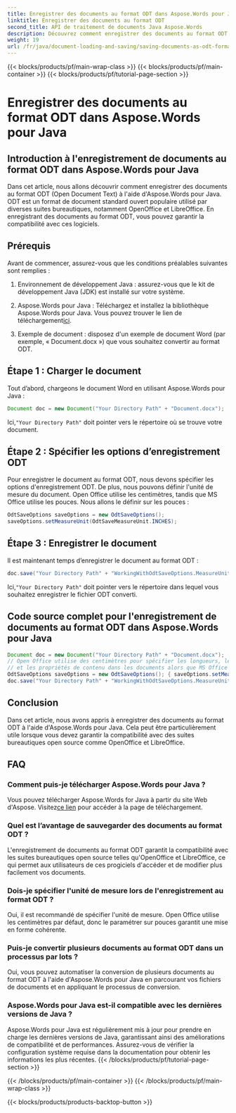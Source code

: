 ```yaml
---
title: Enregistrer des documents au format ODT dans Aspose.Words pour Java
linktitle: Enregistrer des documents au format ODT
second_title: API de traitement de documents Java Aspose.Words
description: Découvrez comment enregistrer des documents au format ODT à l'aide d'Aspose.Words pour Java. Assurez la compatibilité avec les suites bureautiques open source.
weight: 19
url: /fr/java/document-loading-and-saving/saving-documents-as-odt-format/
---
```


{{< blocks/products/pf/main-wrap-class >}}
{{< blocks/products/pf/main-container >}}
{{< blocks/products/pf/tutorial-page-section >}}

# Enregistrer des documents au format ODT dans Aspose.Words pour Java


## Introduction à l'enregistrement de documents au format ODT dans Aspose.Words pour Java

Dans cet article, nous allons découvrir comment enregistrer des documents au format ODT (Open Document Text) à l'aide d'Aspose.Words pour Java. ODT est un format de document standard ouvert populaire utilisé par diverses suites bureautiques, notamment OpenOffice et LibreOffice. En enregistrant des documents au format ODT, vous pouvez garantir la compatibilité avec ces logiciels.

## Prérequis

Avant de commencer, assurez-vous que les conditions préalables suivantes sont remplies :

1. Environnement de développement Java : assurez-vous que le kit de développement Java (JDK) est installé sur votre système.

2.  Aspose.Words pour Java : Téléchargez et installez la bibliothèque Aspose.Words pour Java. Vous pouvez trouver le lien de téléchargement[ici](https://releases.aspose.com/words/java/).

3. Exemple de document : disposez d'un exemple de document Word (par exemple, « Document.docx ») que vous souhaitez convertir au format ODT.

## Étape 1 : Charger le document

Tout d’abord, chargeons le document Word en utilisant Aspose.Words pour Java :

```java
Document doc = new Document("Your Directory Path" + "Document.docx");
```

 Ici,`"Your Directory Path"` doit pointer vers le répertoire où se trouve votre document.

## Étape 2 : Spécifier les options d’enregistrement ODT

Pour enregistrer le document au format ODT, nous devons spécifier les options d'enregistrement ODT. De plus, nous pouvons définir l'unité de mesure du document. Open Office utilise les centimètres, tandis que MS Office utilise les pouces. Nous allons le définir sur les pouces :

```java
OdtSaveOptions saveOptions = new OdtSaveOptions();
saveOptions.setMeasureUnit(OdtSaveMeasureUnit.INCHES);
```

## Étape 3 : Enregistrer le document

Il est maintenant temps d’enregistrer le document au format ODT :

```java
doc.save("Your Directory Path" + "WorkingWithOdtSaveOptions.MeasureUnit.odt", saveOptions);
```

 Ici,`"Your Directory Path"` doit pointer vers le répertoire dans lequel vous souhaitez enregistrer le fichier ODT converti.

## Code source complet pour l'enregistrement de documents au format ODT dans Aspose.Words pour Java

```java
Document doc = new Document("Your Directory Path" + "Document.docx");
// Open Office utilise des centimètres pour spécifier les longueurs, les largeurs et autres formats mesurables
// et les propriétés de contenu dans les documents alors que MS Office utilise des pouces.
OdtSaveOptions saveOptions = new OdtSaveOptions(); { saveOptions.setMeasureUnit(OdtSaveMeasureUnit.INCHES); }
doc.save("Your Directory Path" + "WorkingWithOdtSaveOptions.MeasureUnit.odt", saveOptions);
```

## Conclusion

Dans cet article, nous avons appris à enregistrer des documents au format ODT à l'aide d'Aspose.Words pour Java. Cela peut être particulièrement utile lorsque vous devez garantir la compatibilité avec des suites bureautiques open source comme OpenOffice et LibreOffice.

## FAQ

### Comment puis-je télécharger Aspose.Words pour Java ?

 Vous pouvez télécharger Aspose.Words for Java à partir du site Web d'Aspose. Visitez[ce lien](https://releases.aspose.com/words/java/) pour accéder à la page de téléchargement.

### Quel est l’avantage de sauvegarder des documents au format ODT ?

L'enregistrement de documents au format ODT garantit la compatibilité avec les suites bureautiques open source telles qu'OpenOffice et LibreOffice, ce qui permet aux utilisateurs de ces progiciels d'accéder et de modifier plus facilement vos documents.

### Dois-je spécifier l'unité de mesure lors de l'enregistrement au format ODT ?

Oui, il est recommandé de spécifier l'unité de mesure. Open Office utilise les centimètres par défaut, donc le paramétrer sur pouces garantit une mise en forme cohérente.

### Puis-je convertir plusieurs documents au format ODT dans un processus par lots ?

Oui, vous pouvez automatiser la conversion de plusieurs documents au format ODT à l'aide d'Aspose.Words pour Java en parcourant vos fichiers de documents et en appliquant le processus de conversion.

### Aspose.Words pour Java est-il compatible avec les dernières versions de Java ?

Aspose.Words pour Java est régulièrement mis à jour pour prendre en charge les dernières versions de Java, garantissant ainsi des améliorations de compatibilité et de performances. Assurez-vous de vérifier la configuration système requise dans la documentation pour obtenir les informations les plus récentes.
{{< /blocks/products/pf/tutorial-page-section >}}

{{< /blocks/products/pf/main-container >}}
{{< /blocks/products/pf/main-wrap-class >}}

{{< blocks/products/products-backtop-button >}}
